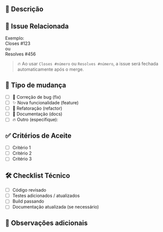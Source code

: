 ## 📄 Descrição

<!-- Descreva brevemente o que foi implementado ou corrigido neste PR -->

## 🔗 Issue Relacionada

<!-- Informe a issue que este PR resolve -->

Exemplo:  
Closes #123  
ou  
Resolves #456  

> 🔥 Ao usar `Closes #número` ou `Resolves #número`, a issue será fechada automaticamente após o merge.

## 🚀 Tipo de mudança

- [ ] 🐛 Correção de bug (fix)
- [ ] ✨ Nova funcionalidade (feature)
- [ ] 🔧 Refatoração (refactor)
- [ ] 📝 Documentação (docs)
- [ ] 🔥 Outro (especifique):

## ✅ Critérios de Aceite

- [ ] Critério 1
- [ ] Critério 2
- [ ] Critério 3

## 🛠️ Checklist Técnico

- [ ] Código revisado
- [ ] Testes adicionados / atualizados
- [ ] Build passando
- [ ] Documentação atualizada (se necessário)

## 💬 Observações adicionais

<!-- Qualquer informação extra, dúvidas ou detalhes importantes sobre o PR -->
